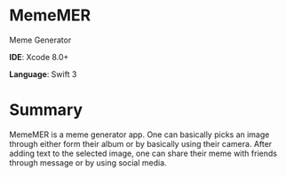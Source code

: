 # MemeMER
Meme Generator

**IDE**: Xcode 8.0+ 

**Language**: Swift 3

# Summary

MemeMER is a meme generator app. One can basically picks an image through either form their album or by basically using their camera. After adding text to the selected image, one can share their meme with friends through message or by using social media.
